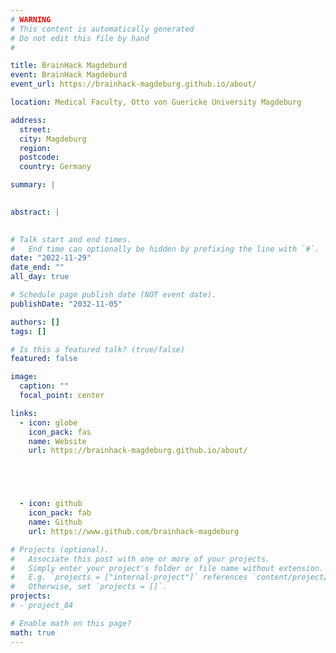 ```yaml
---
# WARNING
# This content is automatically generated
# Do not edit this file by hand
#

title: BrainHack Magdeburd
event: BrainHack Magdeburd
event_url: https://brainhack-magdeburg.github.io/about/

location: Medical Faculty, Otto von Guericke University Magdeburg

address:
  street: 
  city: Magdeburg
  region: 
  postcode: 
  country: Germany

summary: |
  

abstract: |
  

# Talk start and end times.
#   End time can optionally be hidden by prefixing the line with `#`.
date: "2022-11-29"
date_end: ""
all_day: true

# Schedule page publish date (NOT event date).
publishDate: "2032-11-05"

authors: []
tags: []

# Is this a featured talk? (true/false)
featured: false

image:
  caption: ""
  focal_point: center

links:
  - icon: globe
    icon_pack: fas
    name: Website
    url: https://brainhack-magdeburg.github.io/about/





  - icon: github
    icon_pack: fab
    name: Github
    url: https://www.github.com/brainhack-magdeburg

# Projects (optional).
#   Associate this post with one or more of your projects.
#   Simply enter your project's folder or file name without extension.
#   E.g. `projects = ["internal-project"]` references `content/project/deep-learning/index.md`.
#   Otherwise, set `projects = []`.
projects:
# - project_84

# Enable math on this page?
math: true
---
```


